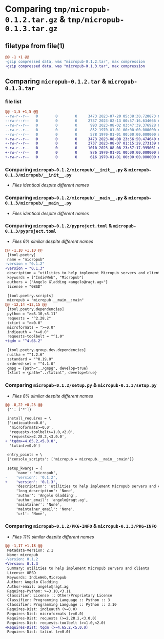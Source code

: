 # Comparing `tmp/micropub-0.1.2.tar.gz` & `tmp/micropub-0.1.3.tar.gz`

## filetype from file(1)

```diff
@@ -1 +1 @@
-gzip compressed data, was "micropub-0.1.2.tar", max compression
+gzip compressed data, was "micropub-0.1.3.tar", max compression
```

## Comparing `micropub-0.1.2.tar` & `micropub-0.1.3.tar`

### file list

```diff
@@ -1,5 +1,5 @@
--rw-r--r--   0        0        0     3473 2023-07-20 05:38:30.720873 micropub-0.1.2/micropub/__init__.py
--rw-r--r--   0        0        0     2737 2023-02-13 00:57:16.634666 micropub-0.1.2/micropub/__main__.py
--rw-r--r--   0        0        0      993 2023-08-02 03:47:39.376928 micropub-0.1.2/pyproject.toml
--rw-r--r--   0        0        0      852 1970-01-01 00:00:00.000000 micropub-0.1.2/setup.py
--rw-r--r--   0        0        0      578 1970-01-01 00:00:00.000000 micropub-0.1.2/PKG-INFO
+-rw-r--r--   0        0        0     3473 2023-08-08 23:56:50.474640 micropub-0.1.3/micropub/__init__.py
+-rw-r--r--   0        0        0     2737 2023-08-07 01:15:29.273139 micropub-0.1.3/micropub/__main__.py
+-rw-r--r--   0        0        0     1010 2023-08-08 23:57:17.995061 micropub-0.1.3/pyproject.toml
+-rw-r--r--   0        0        0      876 1970-01-01 00:00:00.000000 micropub-0.1.3/setup.py
+-rw-r--r--   0        0        0      616 1970-01-01 00:00:00.000000 micropub-0.1.3/PKG-INFO
```

### Comparing `micropub-0.1.2/micropub/__init__.py` & `micropub-0.1.3/micropub/__init__.py`

 * *Files identical despite different names*

### Comparing `micropub-0.1.2/micropub/__main__.py` & `micropub-0.1.3/micropub/__main__.py`

 * *Files identical despite different names*

### Comparing `micropub-0.1.2/pyproject.toml` & `micropub-0.1.3/pyproject.toml`

 * *Files 6% similar despite different names*

```diff
@@ -1,10 +1,10 @@
 [tool.poetry]
 name = "micropub"
-version = "0.1.2"
+version = "0.1.3"
 description = "utilities to help implement Micropub servers and clients"
 keywords = ["IndieWeb", "Micropub"]
 authors = ["Angelo Gladding <angelo@ragt.ag>"]
 license = "0BSD"
 
 [tool.poetry.scripts]
 micropub = "micropub.__main__:main"
@@ -12,14 +12,15 @@
 [tool.poetry.dependencies]
 python = ">=3.10,<3.11"
 requests = "^2.28.2"
 txtint = ">=0.0"
 microformats = ">=0.0"
 indieauth = ">=0.0"
 requests-toolbelt = "^1.0"
+tqdm = "^4.65.2"
 
 [tool.poetry.group.dev.dependencies]
 nuitka = "^1.2.6"
 zstandard = "^0.19.0"
 ordered-set = "^4.1.0"
 gmpg = {path="../gmpg", develop=true}
 txtint = {path="../txtint", develop=true}
```

### Comparing `micropub-0.1.2/setup.py` & `micropub-0.1.3/setup.py`

 * *Files 8% similar despite different names*

```diff
@@ -8,22 +8,23 @@
 {'': ['*']}
 
 install_requires = \
 ['indieauth>=0.0',
  'microformats>=0.0',
  'requests-toolbelt>=1.0,<2.0',
  'requests>=2.28.2,<3.0.0',
+ 'tqdm>=4.65.2,<5.0.0',
  'txtint>=0.0']
 
 entry_points = \
 {'console_scripts': ['micropub = micropub.__main__:main']}
 
 setup_kwargs = {
     'name': 'micropub',
-    'version': '0.1.2',
+    'version': '0.1.3',
     'description': 'utilities to help implement Micropub servers and clients',
     'long_description': 'None',
     'author': 'Angelo Gladding',
     'author_email': 'angelo@ragt.ag',
     'maintainer': 'None',
     'maintainer_email': 'None',
     'url': 'None',
```

### Comparing `micropub-0.1.2/PKG-INFO` & `micropub-0.1.3/PKG-INFO`

 * *Files 11% similar despite different names*

```diff
@@ -1,17 +1,18 @@
 Metadata-Version: 2.1
 Name: micropub
-Version: 0.1.2
+Version: 0.1.3
 Summary: utilities to help implement Micropub servers and clients
 License: 0BSD
 Keywords: IndieWeb,Micropub
 Author: Angelo Gladding
 Author-email: angelo@ragt.ag
 Requires-Python: >=3.10,<3.11
 Classifier: License :: Other/Proprietary License
 Classifier: Programming Language :: Python :: 3
 Classifier: Programming Language :: Python :: 3.10
 Requires-Dist: indieauth (>=0.0)
 Requires-Dist: microformats (>=0.0)
 Requires-Dist: requests (>=2.28.2,<3.0.0)
 Requires-Dist: requests-toolbelt (>=1.0,<2.0)
+Requires-Dist: tqdm (>=4.65.2,<5.0.0)
 Requires-Dist: txtint (>=0.0)
```

